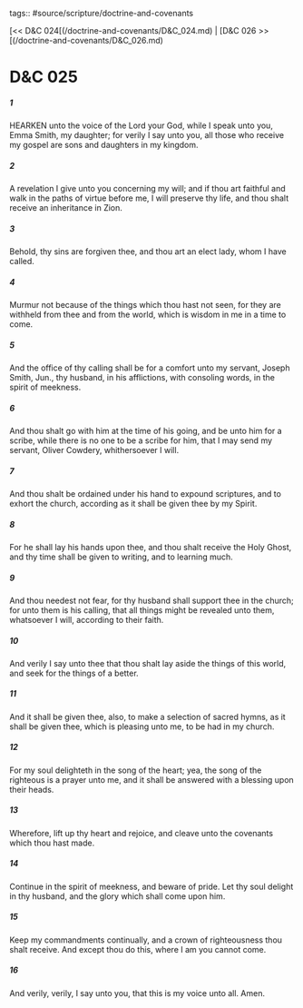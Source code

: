 tags:: #source/scripture/doctrine-and-covenants

[<< D&C 024[(/doctrine-and-covenants/D&C_024.md) | [D&C 026 >>[(/doctrine-and-covenants/D&C_026.md)

# D&C 025

##### 1

HEARKEN unto the voice of the Lord your God, while I speak unto you, Emma Smith, my daughter; for verily I say unto you, all those who receive my gospel are sons and daughters in my kingdom.

##### 2

A revelation I give unto you concerning my will; and if thou art faithful and walk in the paths of virtue before me, I will preserve thy life, and thou shalt receive an inheritance in Zion.

##### 3

Behold, thy sins are forgiven thee, and thou art an elect lady, whom I have called.

##### 4

Murmur not because of the things which thou hast not seen, for they are withheld from thee and from the world, which is wisdom in me in a time to come.

##### 5

And the office of thy calling shall be for a comfort unto my servant, Joseph Smith, Jun., thy husband, in his afflictions, with consoling words, in the spirit of meekness.

##### 6

And thou shalt go with him at the time of his going, and be unto him for a scribe, while there is no one to be a scribe for him, that I may send my servant, Oliver Cowdery, whithersoever I will.

##### 7

And thou shalt be ordained under his hand to expound scriptures, and to exhort the church, according as it shall be given thee by my Spirit.

##### 8

For he shall lay his hands upon thee, and thou shalt receive the Holy Ghost, and thy time shall be given to writing, and to learning much.

##### 9

And thou needest not fear, for thy husband shall support thee in the church; for unto them is his calling, that all things might be revealed unto them, whatsoever I will, according to their faith.

##### 10

And verily I say unto thee that thou shalt lay aside the things of this world, and seek for the things of a better.

##### 11

And it shall be given thee, also, to make a selection of sacred hymns, as it shall be given thee, which is pleasing unto me, to be had in my church.

##### 12

For my soul delighteth in the song of the heart; yea, the song of the righteous is a prayer unto me, and it shall be answered with a blessing upon their heads.

##### 13

Wherefore, lift up thy heart and rejoice, and cleave unto the covenants which thou hast made.

##### 14

Continue in the spirit of meekness, and beware of pride. Let thy soul delight in thy husband, and the glory which shall come upon him.

##### 15

Keep my commandments continually, and a crown of righteousness thou shalt receive. And except thou do this, where I am you cannot come.

##### 16

And verily, verily, I say unto you, that this is my voice unto all. Amen.
